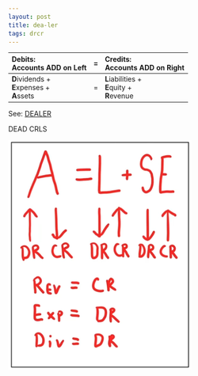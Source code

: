 ```yaml
---
layout: post
title: dea-ler
tags: drcr
---
```


| Debits: <br> Accounts ADD on Left |=| Credits: <br> Accounts ADD on Right |
|:----------|:-:|:-|
| **D**ividends + <br> **E**xpenses + <br> **A**ssets |=| **L**iabilities + <br> **E**quity + <br> **R**evenue |

See: [DEALER](https://www.youtube.com/watch?v=OBaPSOt-4Ig&t=801s)

DEAD CRLS

![dead-crls](/assets/tony-bell/dead.crls.png)

